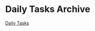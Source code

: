 # Daily Tasks Archive

[Daily Tasks](Daily%20Tasks%20Archive%204dea3fb1a2624f18832bbc9ac8b7d024/Daily%20Tasks%202f88e27d5b2d411790e2a7b28cbfbd67.csv)